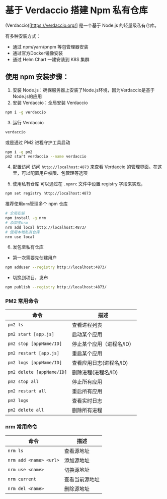 # 基于 Verdaccio 搭建 Npm 私有仓库

(Verdaccio)[https://verdaccio.org/] 是一个基于 Node.js 的轻量级私有仓库。

有多种安装方式：
- 通过 npm/yarn/pnpm 等包管理器安装
- 通过官方Docker镜像安装
- 通过 Helm Chart 一建安装到 K8S 集群

## 使用 npm 安装步骤：
1. 安装 Node.js：确保服务器上安装了Node.js环境，因为Verdaccio是基于Node.js的应用
2. 安装 Verdaccio：全局安装 Verdaccio
```bash
npm i -g verdaccio
```
3. 运行 Verdaccio
```bash
verdaccio
```
或是通过 PM2 进程守护工具启动
```bash
npm i -g pm2
pm2 start verdaccio --name verdaccio
```

4. 配置访问
访问 `http://localhost:4873` 来查看 Verdaccio 的管理界面。在这里，可以配置用户权限、包管理等选项

5. 使用私有仓库
可以通过在 `.npmrc` 文件中设置 registry 字段来实现，
```bash
npm set registry http://localhost:4873
```
推荐使用`nrm`管理多个 npm 仓库
```bash
# 全局安装
npm install -g nrm
# 添加至nrm
nrm add local http://localhost:4873/
# 使用本地私有仓库
nrm use local
```
6. 发包至私有仓库
- 第一次需要先创建用户
```bash
npm adduser --registry http://localhost:4873/
```

- 切换到项目，发布
```bash
npm publish --registry http://localhost:4873/
```

### PM2 常用命令
| 命令 | 描述 |
|----|----|
| `pm2 ls` | 查看进程列表 |
| `pm2 start [app.js]` | 启动某个应用 |
| `pm2 stop [appName/ID]` | 停止某个应用（进程名/ID） |
| `pm2 restart [app.js]` | 重启某个应用 |
| `pm2 logs [appName/ID]` | 查看应用日志(进程名/ID) |
| `pm2 delete [appName/ID]` | 删除进程(进程名/ID) |
| `pm2 stop all` | 停止所有应用 |
| `pm2 restart all` | 重启所有应用 |
| `pm2 logs` | 查看实时日志 |
| `pm2 delete all` | 删除所有进程 |

### nrm 常用命令
| 命令 | 描述 |
| ---- | ---- |
| `nrm ls` | 查看源地址 |
| `nrm add <name> <url>` | 添加源地址 |
| `nrm use <name>` | 切换源地址 |
| `nrm current` | 查看当前源地址 |
| `nrm del <name>` | 删除源地址 |
